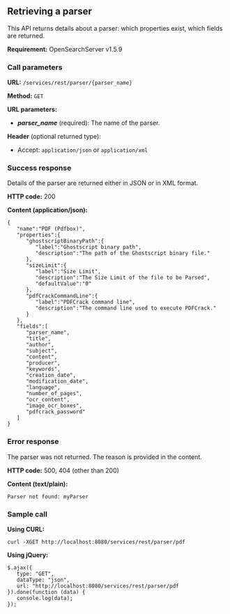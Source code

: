 ## Retrieving a parser

This API returns details about a parser: which properties exist, which fields are returned.

**Requirement:** OpenSearchServer v1.5.9

### Call parameters

**URL:** ```/services/rest/parser/{parser_name}```

**Method:** ```GET```

**URL parameters:**

- **_parser\_name_** (required): The name of the parser.

**Header** (optional returned type):

- Accept: ```application/json``` or ```application/xml```

### Success response

Details of the parser are returned either in JSON or in XML format.

**HTTP code:**
200

**Content (application/json):**


    {  
	   "name":"PDF (Pdfbox)",
	   "properties":{  
		  "ghostscriptBinaryPath":{  
			 "label":"Ghostscript binary path",
			 "description":"The path of the Ghostscript binary file."
		  },
		  "sizeLimit":{  
			 "label":"Size Limit",
			 "description":"The Size Limit of the file to be Parsed",
			 "defaultValue":"0"
		  },
		  "pdfCrackCommandLine":{  
			 "label":"PDFCrack command line",
			 "description":"The command line used to execute PDFCrack."
		  }
	   },
	   "fields":[  
		  "parser_name",
		  "title",
		  "author",
		  "subject",
		  "content",
		  "producer",
		  "keywords",
		  "creation_date",
		  "modification_date",
		  "language",
		  "number_of_pages",
		  "ocr_content",
		  "image_ocr_boxes",
		  "pdfcrack_password"
	   ]
	}

### Error response

The parser was not returned. The reason is provided in the content.

**HTTP code:**
500, 404 (other than 200)

**Content (text/plain):**
    
    Parser not found: myParser
    

### Sample call

**Using CURL:**

    curl -XGET http://localhost:8080/services/rest/parser/pdf
    

**Using jQuery:**

    $.ajax({ 
       type: "GET",
       dataType: "json",
       url: "http://localhost:8080/services/rest/parser/pdf
    }).done(function (data) {
       console.log(data);
    });
    

